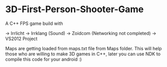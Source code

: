 # 3D-First-Person-Shooter-Game
A C++ FPS game build with

-> Irrlicht
-> Irrklang (Sound)
-> Zoidcom (Networking not completed)
-> VS2012 Project

Maps are getting loaded from maps.txt file from Maps folder.
This will help those who are willing to make 3D games in C++, later you can use NDK to compile this code for your android :)


